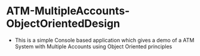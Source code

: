 # ATM-MultipleAccounts-ObjectOrientedDesign

- This is a simple Console based application which gives a demo of a ATM System with Multiple Accounts using Object Oriented principles
